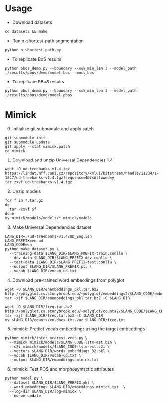 # Usage

- Download datasets

```shell script
cd datasets && make
```

- Run n-shortest-path segmentation

```shell script
python n_shortest_path.py
```

- To replicate BoS results
```
python pbos_demo.py --boundary --sub_min_len 3 --model_path ./results/pbos/demo/model.bos --mock_bos
```

- To replicate PBoS results
```
python pbos_demo.py --boundary --sub_min_len 3 --model_path ./results/pbos/demo/model.pbos
```


# Mimick

0. Initialize git submodule and apply patch

```shell script
git submodule init
git submodule update
git apply --stat mimick.patch
cd mimick
```

1. Download and unzip Universal Dependencies 1.4
 
```shell script
wget -O ud-treebanks-v1.4.tgz https://lindat.mff.cuni.cz/repository/xmlui/bitstream/handle/11234/1-1827/ud-treebanks-v1.4.tgz?sequence=4&isAllowed=y
tar zxvf ud-treebanks-v1.4.tgz
```

2. Unzip models 

```shell script
for f in *.tar.gz
do
  tar -zxvf $f 
done
mv mimick/models/models/* mimick/models
```

3. Make Universal Dependencies dataset

```shell script
LANG_DIR=./ud-treebanks-v1.4/UD_English
LANG_PREFIX=en-ud
LANG_CODE=en
python make_dataset.py \
  --training-data $LANG_DIR/$LANG_PREFIX-train.conllu \
  --dev-data $LANG_DIR/$LANG_PREFIX-dev.conllu \
  --test-data $LANG_DIR/$LANG_PREFIX-test.conllu \
  --output $LANG_DIR/$LANG_PREFIX.pkl \
  --vocab $LANG_DIR/vocab-ud.txt
```

4. Download pre-trained word embeddings from polyglot

```shell script
wget -O $LANG_DIR/enembeddings_pkl.tar.bz2 http://polyglot.cs.stonybrook.edu/~polyglot/embeddings2/$LANG_CODE/embeddings_pkl.tar.bz2
tar -xjf $LANG_DIR/enembeddings_pkl.tar.bz2 -C $LANG_DIR

wget -O $LANG_DIR/freq.tar.bz2 http://polyglot.cs.stonybrook.edu/~polyglot/counts2/$LANG_CODE/$LANG_CODE.voc.tar.bz2
tar -xjf $LANG_DIR/freq.tar.bz2 -C $LANG_DIR
mv $LANG_DIR/counts/en.docs.txt.voc $LANG_DIR/freq.txt
```


5. mimick: Predict vocab embeddings using the target embeddings

```shell script
python mimick/inter_nearest_vecs.py \
  --mimick mimick/models/$LANG_CODE-lstm-est.bin \
  --c2i mimick/models/$LANG_CODE-lstm-est.c2i \
  --vectors $LANG_DIR/words_embeddings_32.pkl \
  --vocab $LANG_DIR/vocab-ud.txt \
  --output $LANG_DIR/embeddings-mimick.txt 
```

6. mimick: Test POS and morphosyntactic attributes

```shell script
python model.py \
  --dataset $LANG_DIR/$LANG_PREFIX.pkl \
  --word-embeddings $LANG_DIR/embeddings-mimick.txt  \
  --log-dir $LANG_DIR/log-mimick \
  --no-we-update 
```
